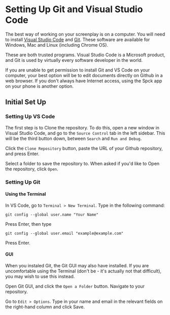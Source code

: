 # Setting Up Git and Visual Studio Code

The best way of working on your screenplay is on a computer. You will need to install [Visual Studio Code](https://code.visualstudio.com/) and [Git](https://git-scm.com/). These software are available for Windows, Mac and Linux (including Chrome OS).

These are both trusted programs. Visual Studio Code is a Microsoft product, and Git is used by virtually every software developer in the world.

If you are unable to get permission to install Git and VS Code on your computer, your best option will be to edit documents directly on Github in a web browser. If you don't always have Internet access, using the Spck app on your phone is another option.

## Initial Set Up

### Setting Up VS Code

The first step is to Clone the repository. To do this, open a new window in Visual Studio Code, and go to the `Source Control` tab in the left sidebar. This will be the third button down, between `Search` and `Run and Debug`.

Click the `Clone Repository` button, paste the URL of your Github repository, and press Enter.

Select a folder to save the repository to. When asked if you'd like to Open the repository, click `Open`.

### Setting Up Git

#### Using the Terminal

In VS Code, go to `Terminal > New Terminal`. Type in the following command:

`git config --global user.name "Your Name"`

Press Enter, then type

`git config --global user.email "example@example.com"`

Press Enter.

#### GUI

When you instaled Git, the Git GUI may also have installed. If you are uncomfortable using the Terminal (don't be - it's actually not that difficult), you may wish to use this instead.

Open Git GUI, and click the `Open a Folder` button. Navigate to your repository.

Go to `Edit > Options`. Type in your name and email in the relevant fields on the right-hand column and click Save.